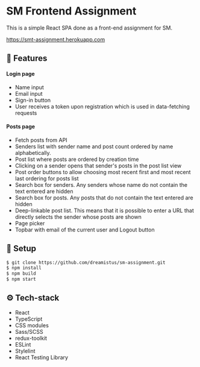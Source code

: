 # SM Frontend Assignment
This is a simple React SPA done as a front-end assignment for SM.

https://smt-assignment.herokuapp.com

## 🎨 Features
#### Login page 
- Name input
- Email input
- Sign-in button
- User receives a token upon registration which is used in data-fetching requests

#### Posts page
- Fetch posts from API
- Senders list with sender name and post count ordered by name alphabetically.
- Post list where posts are ordered by creation time
- Clicking on a sender opens that sender's posts in the post list view
- Post order buttons to allow choosing most recent first and most recent last ordering for posts list
- Search box for senders. Any senders whose name do not contain the text entered are hidden
- Search box for posts. Any posts that do not contain the text entered are hidden
- Deep-linkable post list. This means that it is possible to enter a URL that directly selects the sender whose posts are shown
- Page picker
- Topbar with email of the current user and Logout button

## 🔧 Setup
```sh
$ git clone https://github.com/dreamistus/sm-assignment.git
$ npm install
$ npm build
$ npm start
```

## ⚙️ Tech-stack
- React
- TypeScript
- CSS modules
- Sass/SCSS
- redux-toolkit
- ESLint
- Stylelint
- React Testing Library